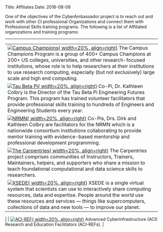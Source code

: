 Title: Affiliates
Date: 2018-08-08

One of the objectives of the CyberAmbassador project is to reach out and work with other CI professional Organizations and connect them with Professional Skills training programs. The following is a list of Affiliated organizations and training programs:

---

| |
|-|
[![Campus Champions](//www.xsede.org/wwwteragrid/archive/image/image_gallery%3Fuuid=554fecca-1a37-44d0-826f-afad9470153d&groupId=298192&t=1291845274821){ width=20%, align=right}](//www.xsede.org/community-engagement/campus-champions)  The Campus Champions Program is a group of 400+ Campus Champions at 200+ US colleges, universities, and other research-focused institutions, whose role is to help researchers at their institutions to use research computing, especially (but not exclusively) large scale and high end computing. |
| [![Tau Beta Pi](//www.tbp.org/Images/Logos/NewLogo.jpg){ width=20%, align=right}](//www.tbp.org/)   Co-Pi, Dr. Kathleen Colbry is the Director of the Tau Beta Pi Engineering Futures Program.  This program has trained volunteer facilitators that provide professional skills training to hundreds of Engineers and Engineering Students every year. |
| [![NRMN](//nrmncan-sites.uchicago.edu/sites/nrmncan.uchicago.edu/files/styles/columnwidth-wider/public/uploads/images/NRMN%20Vert%20w%20Titletag.png?itok=ScMS2gLj){ width=20%, align=right}](//nrmnet.net/) Co-Pis, Drs. Dirk and Kathleen Colbry are facilitators for the NRMN which is a nationwide consortium institutions collaborating to provide mentor training with evidence-based mentorship and professional development programming. |
| [![The Carpentries](//carpentries.org/assets/img/TheCarpentries.svg){ width=20%, align=right}](//carpentries.org/)  The Carpentries project comprises communities of Instructors, Trainers, Maintainers, helpers, and supporters who share a mission to teach foundational computational and data science skills to researchers. |  
| [![XSEDE](//www.xsede.org/image/image_gallery?uuid=c0ae4cfa-fa0e-4546-8b02-3305bf2a99cc&groupId=10157&t=1369258426990){ width=20%, align=right}](//www.xsede.org/)  XSEDE is a single virtual system that scientists can use to interactively share computing resources, data and expertise. People around the world use these resources and services — things like supercomputers, collections of data and new tools — to improve our planet.  
|
| [![ACI-REF](//aciref.org/wp-content/uploads/2015/07/aci-ref.png){ width=20%, align=right}](//aciref.org/)  Advanced Cyberinfrastructure (ACI) Research and Education Facilitators (ACI-REFs).
|
